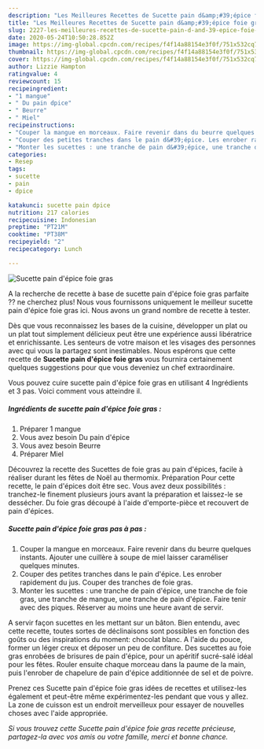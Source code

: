 ```yaml
---
description: "Les Meilleures Recettes de Sucette pain d&amp;#39;épice foie gras"
title: "Les Meilleures Recettes de Sucette pain d&amp;#39;épice foie gras"
slug: 2227-les-meilleures-recettes-de-sucette-pain-d-and-39-epice-foie-gras
date: 2020-05-24T10:50:28.852Z
image: https://img-global.cpcdn.com/recipes/f4f14a88154e3f0f/751x532cq70/sucette-pain-depice-foie-gras-photo-principale-de-la-recette.jpg
thumbnail: https://img-global.cpcdn.com/recipes/f4f14a88154e3f0f/751x532cq70/sucette-pain-depice-foie-gras-photo-principale-de-la-recette.jpg
cover: https://img-global.cpcdn.com/recipes/f4f14a88154e3f0f/751x532cq70/sucette-pain-depice-foie-gras-photo-principale-de-la-recette.jpg
author: Lizzie Hampton
ratingvalue: 4
reviewcount: 15
recipeingredient:
- "1 mangue"
- " Du pain dpice"
- " Beurre"
- " Miel"
recipeinstructions:
- "Couper la mangue en morceaux. Faire revenir dans du beurre quelques instants. Ajouter une cuillère à soupe de miel laisser caraméliser quelques minutes."
- "Couper des petites tranches dans le pain d&#39;épice. Les enrober rapidement du jus. Couper des tranches de foie gras."
- "Monter les sucettes : une tranche de pain d&#39;épice, une tranche de foie gras, une tranche de mangue, une tranche de pain d&#39;épice. Faire tenir avec des piques. Réserver au moins une heure avant de servir."
categories:
- Resep
tags:
- sucette
- pain
- dpice

katakunci: sucette pain dpice 
nutrition: 217 calories
recipecuisine: Indonesian
preptime: "PT21M"
cooktime: "PT38M"
recipeyield: "2"
recipecategory: Lunch

---
```



![Sucette pain d&#39;épice foie gras](https://img-global.cpcdn.com/recipes/f4f14a88154e3f0f/751x532cq70/sucette-pain-depice-foie-gras-photo-principale-de-la-recette.jpg)

A la recherche de recette à base de sucette pain d&#39;épice foie gras parfaite ?? ne cherchez plus! Nous vous fournissons uniquement le meilleur sucette pain d&#39;épice foie gras ici. Nous avons un grand nombre de recette à tester.

Dès que vous reconnaissez les bases de la cuisine, développer un plat ou un plat tout simplement délicieux peut être une expérience aussi libératrice et enrichissante. Les senteurs de votre maison et les visages des personnes avec qui vous la partagez sont inestimables. Nous espérons que cette recette de <strong> Sucette pain d&#39;épice foie gras </strong> vous fournira certainement quelques suggestions pour que vous deveniez un chef extraordinaire.

<!--inarticleads1-->

Vous pouvez cuire sucette pain d&#39;épice foie gras en utilisant 4 Ingrédients et 3 pas. Voici comment vous atteindre il.

##### Ingrédients de sucette pain d&#39;épice foie gras :

1. Préparer 1 mangue
1. Vous avez besoin  Du pain d&#39;épice
1. Vous avez besoin  Beurre
1. Préparer  Miel


Découvrez la recette des Sucettes de foie gras au pain d&#39;épices, facile à réaliser durant les fêtes de Noël au thermomix. Préparation Pour cette recette, le pain d&#39;épices doit être sec. Vous avez deux possibilités : tranchez-le finement plusieurs jours avant la préparation et laissez-le se dessécher. Du foie gras découpé à l&#39;aide d&#39;emporte-pièce et recouvert de pain d&#39;épices. 

<!--inarticleads2-->

##### Sucette pain d&#39;épice foie gras pas à pas :

1. Couper la mangue en morceaux. Faire revenir dans du beurre quelques instants. Ajouter une cuillère à soupe de miel laisser caraméliser quelques minutes.
1. Couper des petites tranches dans le pain d&#39;épice. Les enrober rapidement du jus. Couper des tranches de foie gras.
1. Monter les sucettes : une tranche de pain d&#39;épice, une tranche de foie gras, une tranche de mangue, une tranche de pain d&#39;épice. Faire tenir avec des piques. Réserver au moins une heure avant de servir.


A servir façon sucettes en les mettant sur un bâton. Bien entendu, avec cette recette, toutes sortes de déclinaisons sont possibles en fonction des goûts ou des inspirations du moment: chocolat blanc. A l&#39;aide du pouce, former un léger creux et déposer un peu de confiture. Des sucettes au foie gras enrobées de brisures de pain d&#39;épice, pour un apéritif sucré-salé idéal pour les fêtes. Rouler ensuite chaque morceau dans la paume de la main, puis l&#39;enrober de chapelure de pain d&#39;épice additionnée de sel et de poivre. 

<!--inarticleads1-->

<p>
Prenez ces Sucette pain d&#39;épice foie gras idées de recettes et utilisez-les également et peut-être même expérimentez-les pendant que vous y allez. La zone de cuisson est un endroit merveilleux pour essayer de nouvelles choses avec l'aide appropriée.
</p>

<p>
<i>Si vous trouvez cette Sucette pain d&#39;épice foie gras recette précieuse, partagez-la avec vos amis ou votre famille, merci et bonne chance.</i>
</p>
